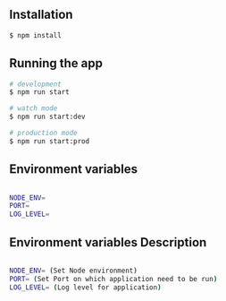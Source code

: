 ## Installation

```bash
$ npm install
```

## Running the app

```bash
# development
$ npm run start

# watch mode
$ npm run start:dev

# production mode
$ npm run start:prod
```

## Environment variables

```bash

NODE_ENV=
PORT=
LOG_LEVEL=
```

## Environment variables Description

```bash

NODE_ENV= (Set Node environment)
PORT= (Set Port on which application need to be run)
LOG_LEVEL= (Log level for application)
```
